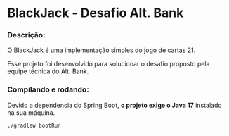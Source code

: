 # BlackJack - Desafio Alt. Bank
### Descrição:
O BlackJack é uma implementação simples do jogo de cartas 21.

Esse projeto foi desenvolvido para solucionar o desafio proposto pela equipe técnica do Alt. Bank. 


### Compilando e rodando:
Devido a dependencia do Spring Boot, **o projeto exige o Java 17** instalado na sua máquina.


```./gradlew bootRun```
